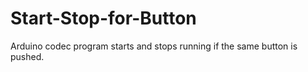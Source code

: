 # Start-Stop-for-Button
Arduino codec program starts and stops running if the same button is pushed.
